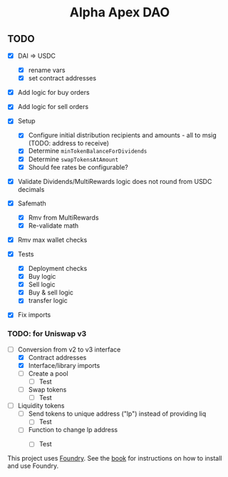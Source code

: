 # <h1 align="center"> Alpha Apex DAO </h1>

## TODO
* [x] DAI => USDC
    * [x] rename vars
    * [x] set contract addresses
* [x] Add logic for buy orders
* [x] Add logic for sell orders
* [x] Setup
    * [x] Configure initial distribution recipients and amounts - all to msig (TODO: address to receive)
    * [x] Determine `minTokenBalanceForDividends`
    * [x] Determine `swapTokensAtAmount`
    * [x] Should fee rates be configurable?
* [x] Validate Dividends/MultiRewards logic does not round from USDC decimals

* [x] Safemath
    * [x] Rmv from MultiRewards
    * [x] Re-validate math 
* [x] Rmv max wallet checks
* [x] Tests
    * [x] Deployment checks
    * [x] Buy logic
    * [x] Sell logic
    * [x] Buy & sell logic
    * [x] transfer logic
* [x] Fix imports

### TODO: for Uniswap v3
* [ ] Conversion from v2 to v3 interface
    * [x] Contract addresses
    * [x] Interface/library imports
    * [ ] Create a pool
        * [ ] Test
    * [ ] Swap tokens
        * [ ] Test
* [ ] Liquidity tokens
    * [ ] Send tokens to unique address ("lp") instead of providing liq
        * [ ] Test
    * [ ] Function to change lp address
        * [ ] Test


This project uses [Foundry](https://getfoundry.sh). See the [book](https://book.getfoundry.sh/getting-started/installation.html) for instructions on how to install and use Foundry.
